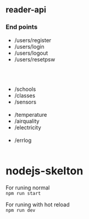 ## reader-api

### End points 

- /users/register
- /users/login
- /users/logout
- /users/resetpsw

<br><br>
- /schools
- /classes
- /sensors
<br><br>
- /temperature
- /airquality
- /electricity
<br><br>
- /errlog
<br><br>

# nodejs-skelton

For runing normal  
```npm run start```

For runing with hot reload   
```npm run dev```
